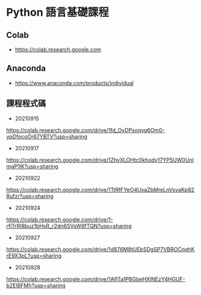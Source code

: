 # Python 語言基礎課程

## Colab
- https://colab.research.google.com

## Anaconda 
- https://www.anaconda.com/products/individual

## 課程程式碼

- 20210915

https://colab.research.google.com/drive/1fd_OyDPsoqyq6Om0-vpDfocoOr67YBTV?usp=sharing

- 20210917

https://colab.research.google.com/drive/1ZhvXLOHtc0khodv17YP5UW0UnImgP1lK?usp=sharing

- 20210922

https://colab.research.google.com/drive/1TtRfFYeO4UxaZbMreLnVsvaKp82Rufzr?usp=sharing

- 20210924

https://colab.research.google.com/drive/1-rfiTrRl8buz1bHsR_r2dn6SVsW8fTQN?usp=sharing

- 20210927

https://colab.research.google.com/drive/1d876M8tUEbSDgSP7VBROCnqhKrE9X3pL?usp=sharing

- 20210928

https://colab.research.google.com/drive/1AfITa1PBGbeHXlNEzY4HGUF-b2ElBFMh?usp=sharing
